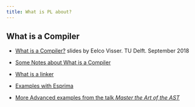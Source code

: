 ```yaml
---
title: What is PL about?
---
```


## What is a Compiler

* [What is a Compiler?]({{site.baseurl}}/assets/pdfs/cs4200-2018-1-introduction-180905091549.pdf) slides by Eelco Visser. TU Delft. September 2018
* [Some Notes about What is a Compiler]({{site.baseurl}}/assets/pdfs/intro-2-compilers.pdf)

* [What is a linker](what-is-a-linker)

* [Examples with Esprima](esprima)

* [More Advanced examples from the talk *Master the Art of the AST*](master-the-art-of-the-ast)